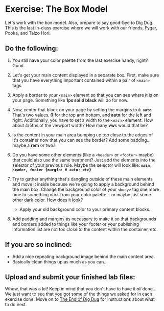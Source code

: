 # Exercise: The Box Model

Let's work with the box model.  Also, prepare to say good-bye to Dig Dug.  This is the last in-class exercise where we will work with our friends, Fygar, Pooka, and Taizo Hori.

## Do the following:

1. You still have your color palette from the last exercise handy, right?  Good.

1. Let's get your main content displayed in a separate box.  First, make sure that you have everything important contained within a pair of `<main>` tags.

1. Apply a border to your `<main>` element so that you can see where it is on your page.  Something like **1px solid black** will do for now.

1. Now, center that block on your page by setting the margins to **`0 auto`**.  That's two values.  **0** for the top and bottom, and **auto** for the left and right.  Additionally, you have to set a width to the `<main>` element.  How about 4/5ths of the viewport width?  How many **vw**s would that be?

1. Is the content in your main area bumping up too close to the edges of it's container now that you can see the border?  Add some padding... maybe a **rem** or two.!

1. Do you have some other elements (like a `<header>` or `<footer>` maybe) that could also use the same treatment?  Just add the elements into the selector of your previous rule.  Maybe the selector will look like: **`main, header, footer {margin: 0 auto; etc}`**

1. Try to gather anything that's dangling outside of these main elements and move it inside because we're going to apply a background behind the main box.  Change the background color of your `<body>` tag one more time to something dark from your color palette... or maybe just some other dark color.  How does it look?
    - Apply your old background color to your primary content blocks.

1. Add padding and margins as necessary to make it so that backgrounds and borders added to things like your footer or your publishing information list are not too close to the content within the container, etc.

## If you are so inclined:

- Add a nice repeating background image behind the main content area.
- Basically clean things up as much as you can... 

## Upload and submit your finished lab files:

Whew, that was a lot!  Keep in mind that you don't have to have it *all* done... We just want to see that you got some of the things we asked for in each exercise done.  Move on to [The End of Dig Dug](end-of-digdug.md) for instructions about what to do next.

